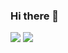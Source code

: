 ### Hi there 👋

[![](https://github-readme-stats.vercel.app/api?username=masterpuffin&count_private=true&show_icons=true)]()
[![](https://github-readme-stats.vercel.app/api/top-langs/?username=masterpuffin&layout=compact)]()
